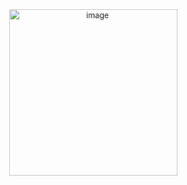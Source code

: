 
<div align="center">
 <img width="301" height="298" alt="image" src="https://github.com/user-attachments/assets/bf6bd84e-a3bf-40dd-84df-13ecd3ed34a4" />
</div>
